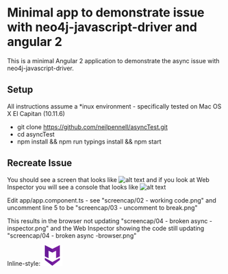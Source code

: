 # Minimal app to demonstrate issue with neo4j-javascript-driver and angular 2

This is a minimal Angular 2 application to demonstrate the async issue with neo4j-javascript-driver.

## Setup

All instructions assume a *inux environment - specifically tested on Mac OS X El Capitan (10.11.6)

* git clone https://github.com/neilpennell/asyncTest.git
* cd asyncTest
* npm install && npm run typings install && npm start

## Recreate Issue 

You should see a screen that looks like 
![alt text](https://raw.githubusercontent.com/neilpennell/asyncTest/master/screencap/01%20-%20working%201%20of%202.png "screencap/01 - working 1 of 2.png") 
and if you look at Web Inspector you will see a console that looks like
![alt text](https://raw.githubusercontent.com/neilpennell/asyncTest/master/screencap/01%20-%20working%202%20of%202.png "screencap/01 - working 2 of 2.png") 

Edit app/app.component.ts - see "screencap/02 - working code.png" and uncomment line 5 to be "screencap/03 - uncomment to break.png"

This results in the browser not updating "screencap/04 - broken async - inspector.png" and the Web Inspector showing the code still updating "screencap/04 - broken async -browser.png"


Inline-style: 
![alt text](https://github.com/adam-p/markdown-here/raw/master/src/common/images/icon48.png "Logo Title Text 1")
